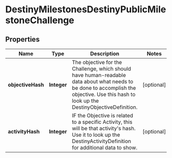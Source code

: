 
# DestinyMilestonesDestinyPublicMilestoneChallenge

## Properties
Name | Type | Description | Notes
------------ | ------------- | ------------- | -------------
**objectiveHash** | **Integer** | The objective for the Challenge, which should have human-readable data about what needs to be done to accomplish the objective. Use this hash to look up the DestinyObjectiveDefinition. |  [optional]
**activityHash** | **Integer** | IF the Objective is related to a specific Activity, this will be that activity&#39;s hash. Use it to look up the DestinyActivityDefinition for additional data to show. |  [optional]



